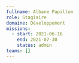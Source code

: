 ```yaml
---
fullname: Albane Papillon
role: Stagiaire
domaine: Développement
missions:
  - start: 2021-06-16
    end: 2021-07-30
    status: admin
teams: []
---
```

